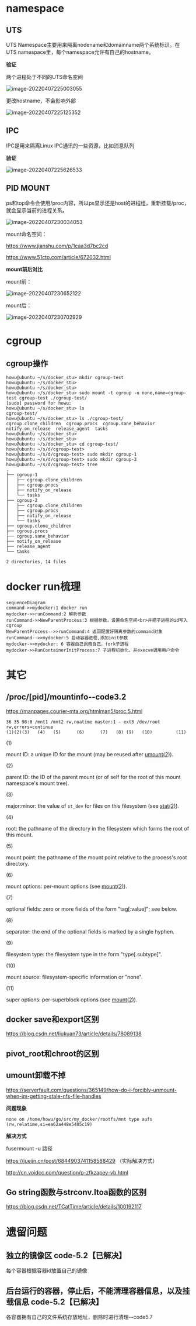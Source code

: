 # namespace

## UTS

UTS Namespace主要用来隔离nodename和domainname两个系统标识。在UTS namespace里，每个namespace允许有自己的hostname。

**验证**

两个进程处于不同的UTS命名空间

![image-20220407225003055](mydocker.assets/image-20220407225003055.png)

更改hostname，不会影响外部

![image-20220407225125352](mydocker.assets/image-20220407225125352.png)



## IPC

IPC是用来隔离Linux IPC通讯的一些资源，比如消息队列

**验证**

![image-20220407225626533](mydocker.assets/image-20220407225626533.png)



## PID MOUNT

ps和top命令会使用/proc内容，所以ps显示还是host的进程组，重新挂载/proc，就会显示当前的进程关系。

![image-20220407230034053](mydocker.assets/image-20220407230034053.png)



mount命名空间：

https://www.jianshu.com/p/1caa3d7bc2cd

https://www.51cto.com/article/672032.html



**mount前后对比**

mount前：

![image-20220407230652122](mydocker.assets/image-20220407230652122.png)

mount后：

![image-20220407230702929](mydocker.assets/image-20220407230702929.png)



# cgroup

## cgroup操作

```shell
howu@ubuntu ~/s/docker_stu> mkdir cgroup-test
howu@ubuntu ~/s/docker_stu>
howu@ubuntu ~/s/docker_stu>
howu@ubuntu ~/s/docker_stu> sudo mount -t cgroup -o none,name=cgroup-test cgroup-test ./cgroup-test/
[sudo] password for howu:
howu@ubuntu ~/s/docker_stu> ls
cgroup-test/
howu@ubuntu ~/s/docker_stu> ls ./cgroup-test/
cgroup.clone_children  cgroup.procs  cgroup.sane_behavior  notify_on_release  release_agent  tasks
howu@ubuntu ~/s/docker_stu>
howu@ubuntu ~/s/docker_stu>
howu@ubuntu ~/s/docker_stu> cd cgroup-test/
howu@ubuntu ~/s/d/cgroup-test>
howu@ubuntu ~/s/d/cgroup-test> sudo mkdir cgroup-1
howu@ubuntu ~/s/d/cgroup-test> sudo mkdir cgroup-2
howu@ubuntu ~/s/d/cgroup-test> tree
.
├── cgroup-1
│   ├── cgroup.clone_children
│   ├── cgroup.procs
│   ├── notify_on_release
│   └── tasks
├── cgroup-2
│   ├── cgroup.clone_children
│   ├── cgroup.procs
│   ├── notify_on_release
│   └── tasks
├── cgroup.clone_children
├── cgroup.procs
├── cgroup.sane_behavior
├── notify_on_release
├── release_agent
└── tasks

2 directories, 14 files

```





# docker run梳理

```mermaid
sequenceDiagram
command->>mydocker:1 docker run
mydocker->>runCommand:2 解析参数
runCommand->>NewParentProcess:3 根据参数，设置命名空间<br>并把子进程的id写入cgroup
NewParentProcess-->>runCommand:4 返回配置好隔离参数的command对象
runCommand-->>mydocker:5 启动容器进程,添加init参数
mydocker->>mydocker: 6 容器自己调用自己，fork子进程
mydocker->>RunContainerInitProcess:7 子进程初始化，并execve调用用户命令

```









# 其它

## /proc/[pid]/mountinfo--code3.2

https://manpages.courier-mta.org/htmlman5/proc.5.html

```
36 35 98:0 /mnt1 /mnt2 rw,noatime master:1 − ext3 /dev/root rw,errors=continue
(1)(2)(3)   (4)   (5)      (6)      (7)   (8) (9)   (10)         (11)
```

(1)

mount ID: a unique ID for the mount (may be reused after [umount(2)](https://manpages.courier-mta.org/htmlman2/umount.2.html)).

(2)

parent ID: the ID of the parent mount (or of self for the root of this mount namespace's mount tree).

(3)

major:minor: the value of `st_dev` for files on this filesystem (see [stat(2)](https://manpages.courier-mta.org/htmlman2/stat.2.html)).

(4)

root: the pathname of the directory in the filesystem which forms the root of this mount.

(5)

mount point: the pathname of the mount point relative to the process's root directory.

(6)

mount options: per-mount options (see [mount(2)](https://manpages.courier-mta.org/htmlman2/mount.2.html)).

(7)

optional fields: zero or more fields of the form "tag[:value]"; see below.

(8)

separator: the end of the optional fields is marked by a single hyphen.

(9)

filesystem type: the filesystem type in the form "type[.subtype]".

(10)

mount source: filesystem-specific information or "none".

(11)

super options: per-superblock options (see [mount(2)](https://manpages.courier-mta.org/htmlman2/mount.2.html)).



## docker save和export区别

https://blog.csdn.net/liukuan73/article/details/78089138



## pivot_root和chroot的区别





## umount卸载不掉

https://serverfault.com/questions/365149/how-do-i-forcibly-unmount-when-im-getting-stale-nfs-file-handles

**问题现象**

```shell
none on /home/howu/go/src/my_docker/rootfs/mnt type aufs (rw,relatime,si=ea62a448e5405c19)
```

**解决方式**

fusermount -u  路径

https://juejin.cn/post/6844903741158588429     （实际解决方式）

http://cn.voidcc.com/question/p-zfkzapey-vb.html



## Go string函数与strconv.Itoa函数的区别

https://blog.csdn.net/TCatTime/article/details/100192117



# 遗留问题

## 独立的镜像区 code-5.2【已解决】

每个容器根据容器id放置自己的镜像



## 后台运行的容器，停止后，不能清理容器信息，以及挂载信息 code-5.2【已解决】

各容器拥有自己的文件系统存放地址，删除时进行清理--code5.7







